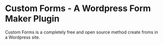 # Custom Forms - A Wordpress Form Maker Plugin

Custom Forms is a completely free and open source method create froms in a Wordpress site. 
